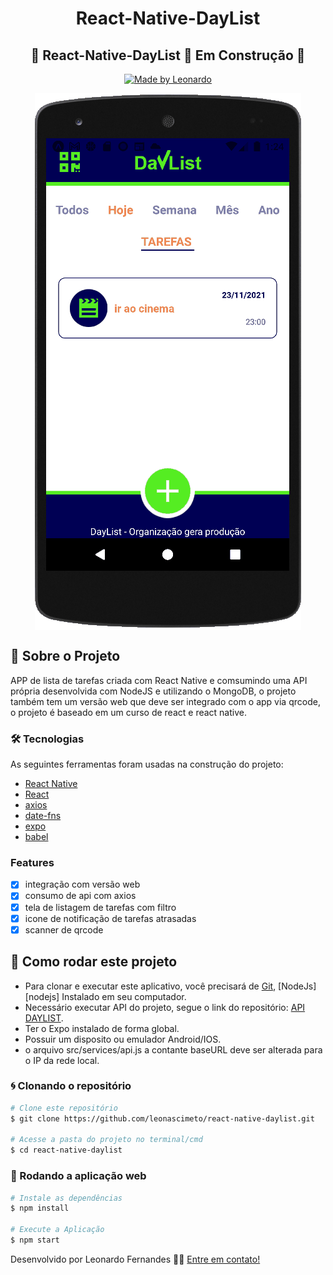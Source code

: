 <h1 align="center">
React-Native-DayList
</h1>

<h2 align="center">
🚧 React-Native-DayList  🚀 Em Construção 🚧
</h2>
<p align="center">
  <a href="https://www.linkedin.com/in/leonascimentopro/">
      <img alt="Made by Leonardo" src="https://img.shields.io/badge/Made%20By-Leonardo%20Fernandes-blue">
  </a>
</p>


<div align="center">

<img align="center" src=".github/daylistMobile.gif">

</div>

## 🚀 Sobre o Projeto

APP de lista de tarefas criada com React Native e comsumindo uma API própria desenvolvida com NodeJS e utilizando o MongoDB, o projeto também tem um versão web que deve ser integrado com o app via qrcode, o projeto é baseado em um curso de react e react native.

### 🛠 Tecnologias

As seguintes ferramentas foram usadas na construção do projeto:

- [React Native](https://reactnative.dev/)
- [React](https://pt-br.reactjs.org/)
- [axios](https://www.npmjs.com/package/axios)
- [date-fns](https://date-fns.org/)
- [expo](https://expo.dev/)
- [babel](https://babeljs.io/)

### Features

- [x] integração com versão web
- [x] consumo de api com axios
- [x] tela de listagem de tarefas com filtro
- [x] icone de notificação de tarefas atrasadas
- [x] scanner de qrcode

## 🚀 Como rodar este projeto

- Para clonar e executar este aplicativo, você precisará de [Git](https://git-scm.com), [NodeJs][nodejs] Instalado em seu computador.
- Necessário executar API do projeto, segue o link do repositório: [API DAYLIST]().
- Ter o Expo instalado de forma global.
- Possuir um disposito ou emulador Android/IOS.
- o arquivo src/services/api.js a contante baseURL deve ser alterada para o IP da rede local.


### 🌀 Clonando o repositório

```bash
# Clone este repositório
$ git clone https://github.com/leonascimeto/react-native-daylist.git

# Acesse a pasta do projeto no terminal/cmd
$ cd react-native-daylist
```

### 🧭 Rodando a aplicação web

```bash
# Instale as dependências
$ npm install

# Execute a Aplicação
$ npm start

```

Desenvolvido por Leonardo Fernandes 👨‍💻 [Entre em contato!](https://www.linkedin.com/in/leonascimentopro/)
